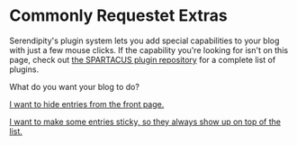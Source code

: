 # Commonly Requestet Extras

Serendipity's plugin system lets you add special capabilities to your blog with just a few mouse clicks.  If the capability you're looking for isn't on this page, check out [the SPARTACUS plugin repository](http://spartacus.s9y.org) for a complete list of plugins.

What do you want your blog to do?

[I want to hide entries from the front page.](???)

[I want to make some entries sticky, so they always show up on top of the list.](sticky-entries.html)